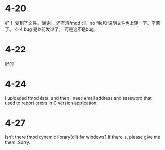 # 4-20
好！ 受到了文件。 谢谢。 还有清fmod dll，so file和 说明文件也上转一下。辛苦了。
4-4 bug 是以前发过了。 可是这不是bug。

# 4-22
好的

# 4-24
I uploaded fmod data, and then I need email address and password that used to report errors in C version application.
# 4-27
Isn't there fmod dynamic library(dll) for windows? If there is, please give me them. Sorry.
